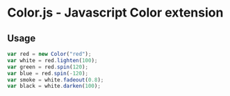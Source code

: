 Color.js - Javascript Color extension
==================================================

Usage
--------------------------------------

```js
var red = new Color("red");
var white = red.lighten(100);
var green = red.spin(120);
var blue = red.spin(-120);
var smoke = white.fadeout(0.8);
var black = white.darken(100);
```
